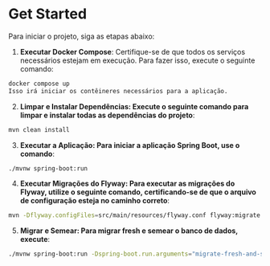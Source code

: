 # Get Started

Para iniciar o projeto, siga as etapas abaixo:

1. **Executar Docker Compose**: Certifique-se de que todos os serviços necessários estejam em execução. Para fazer isso, execute o seguinte comando:

```bash
docker compose up
Isso irá iniciar os contêineres necessários para a aplicação.
```

2. **Limpar e Instalar Dependências: Execute o seguinte comando para limpar e instalar todas as dependências do projeto**:

```bash
mvn clean install
```

3. **Executar a Aplicação: Para iniciar a aplicação Spring Boot, use o comando**:

```bash
./mvnw spring-boot:run
```

4. **Executar Migrações do Flyway: Para executar as migrações do Flyway, utilize o seguinte comando, certificando-se de que o arquivo de configuração esteja no caminho correto**:

```bash
mvn -Dflyway.configFiles=src/main/resources/flyway.conf flyway:migrate
```

5. **Migrar e Semear: Para migrar fresh e semear o banco de dados, execute**:

```bash
./mvnw spring-boot:run -Dspring-boot.run.arguments="migrate-fresh-and-seed"
```
